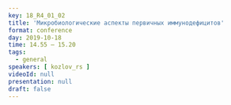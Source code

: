 ```yaml
---
key: 18_R4_01_02
title: 'Микробиологические аспекты первичных иммунодефицитов'
format: conference
day: 2019-10-18
time: 14.55 – 15.20
tags:
  - general
speakers: [ kozlov_rs ]
videoId: null
presentation: null
draft: false
---
```

